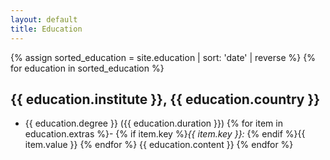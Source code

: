 ```yaml
---
layout: default
title: Education
---
```


{% assign sorted_education = site.education | sort: 'date' | reverse %}
{% for education in sorted_education %}
## **{{ education.institute }}**, {{ education.country }}
- {{ education.degree }} ({{ education.duration }})
{% for item in education.extras %}- {% if item.key %}*{{ item.key }}:* {% endif %}{{ item.value }}
{% endfor %}
{{ education.content }}
{% endfor %}